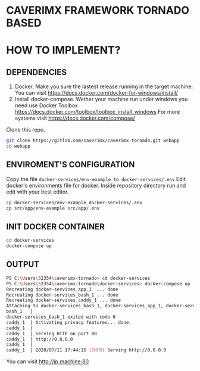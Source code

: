 # CAVERIMX FRAMEWORK TORNADO BASED

# HOW TO IMPLEMENT?


## DEPENDENCIES
1. Docker, Make you sure the lastest release running in the target machine. You can visit https://docs.docker.com/docker-for-windows/install/
2. Install docker-compose. Wether your machine run under windows you need use Docker Toolbox https://docs.docker.com/toolbox/toolbox_install_windows  For more systems visit https://docs.docker.com/compose/

Clone this repo.
```bash
git clone https://gitlab.com/caverimx/caverimx-tornado.git webapp
cd webapp
```


## ENVIROMENT'S CONFIGURATION
Copy the file 
`
docker-services/env-example to docker-services/.env
`
Edit docker's environments file for docker. Inside repository directory run and edit with your best editor.

```bash
cp docker-services/env-example docker-services/.env
cp src/app/env-example src/app/.env
```
## INIT DOCKER CONTAINER
```bash
cd docker-services
docker-compose up
```
## OUTPUT
```bash
PS C:\Users\52354\caverimx-tornado> cd docker-services
PS C:\Users\52354\caverimx-tornado\docker-services> docker-compose up
Recreating docker-services_app_1  ... done
Recreating docker-services_bash_1 ... done
Recreating docker-services_caddy_1 ... done
Attaching to docker-services_bash_1, docker-services_app_1, docker-services_caddy_1
bash_1   | 
docker-services_bash_1 exited with code 0
caddy_1  | Activating privacy features... done.
caddy_1  |
caddy_1  | Serving HTTP on port 80
caddy_1  | http://0.0.0.0
caddy_1  |
caddy_1  | 2020/07/11 17:44:15 [INFO] Serving http://0.0.0.0 
```
You can visit http://ip.machine:80